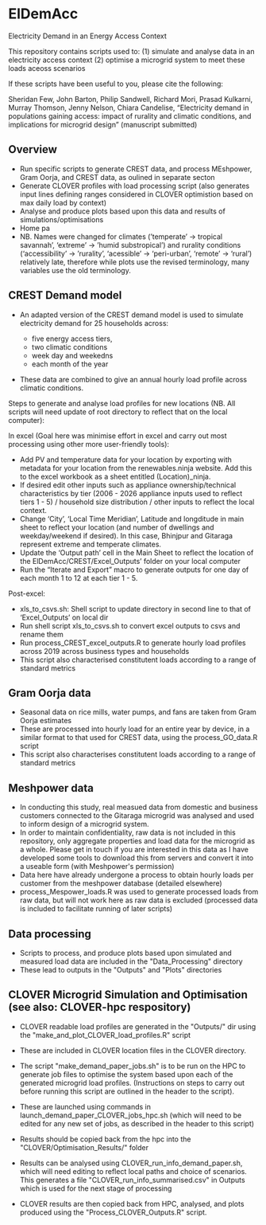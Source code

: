 # ElDemAcc
Electricity Demand in an Energy Access Context

This repository contains scripts used to:
(1) simulate and analyse data in an electricity access context
(2) optimise a microgrid system to meet these loads aceoss scenarios

If these scripts have been useful to you, please cite the following:

Sheridan Few, John Barton, Philip Sandwell, Richard Mori, Prasad Kulkarni, Murray Thomson, Jenny Nelson, Chiara Candelise, “Electricity demand in populations gaining access: impact of rurality and climatic conditions, and implications for microgrid design” (manuscript submitted)

## Overview 

- Run specific scripts to generate CREST data, and process MEshpower, Gram Oorja, and CREST data, as oulined in separate secton
- Generate CLOVER profiles with load processing script (also generates input lines defining ranges considered in CLOVER optimistion based on max daily load by context)
- Analyse and produce plots based upon this data and results of simulations/optimisations
- Home pa
- NB. Names were changed for climates (’temperate’ -> tropical savannah’, ‘extreme’ -> ’humid substropical’) and rurality conditions (‘accessibility’ -> ’rurality’, ‘acessible’ -> ‘peri-urban’, ‘remote’ -> ‘rural’) relatively late, therefore while plots use the revised terminology, many variables use the old terminology.

## CREST Demand model

- An adapted version of the CREST demand model is used to simulate electricity demand for 25 households across:
	- five energy access tiers,
	- two climatic conditions
	- week day and weekedns
	- each month of the year

- These data are combined to give an annual hourly load profile across climatic conditions.

Steps to generate and analyse load profiles for new locations (NB. All scripts will need update of root directory to reflect that on the local computer):

In excel (Goal here was minimise effort in excel and carry out most processing using other more user-friendly tools):
- Add PV and temperature data for your location by exporting with metadata for your location from the renewables.ninja website. Add this to the excel workbook as a sheet entitled (Location)_ninja.
- If desired edit other inputs such as appliance ownership/technical characteristics by tier (2006 - 2026 appliance inputs used to reflect tiers 1 - 5) / household size distribution / other inputs to reflect the local context.
- Change ‘City’, ‘Local Time Meridian’, Latitude and longditude in main sheet to reflect your location (and number of dwellings and weekday/weekend if desired). In this case, Bhinjpur and Gitaraga represent extreme and temperate climates.
- Update the ‘Output path’ cell in the Main Sheet to reflect the location of the ElDemAcc/CREST/Excel_Outputs’ folder on your local computer
- Run the “Iterate and Export” macro to generate outputs for one day of each month 1 to 12 at each tier 1 - 5.

Post-excel:
- xls_to_csvs.sh: Shell script to update directory in second line to that of ‘Excel_Outputs’ on local dir
- Run shell script xls_to_csvs.sh to convert excel outputs to csvs and rename them
- Run process_CREST_excel_outputs.R to generate hourly load profiles across 2019 across business types and households
- This script also characterised constitutent loads according to a range of standard metrics


## Gram Oorja data

- Seasonal data on rice mills, water pumps, and fans are taken from Gram Oorja estimates
- These are processed into hourly load for an entire year by device, in a similar format to that used for CREST data, using the process_GO_data.R script
- This script also characterises constitutent loads according to a range of standard metrics

## Meshpower data

- In conducting this study, real measued data from domestic and business customers connected to the Gitaraga microgrid was analysed and used to inform design of a microgrid system.
- In order to maintain confidentiality, raw data is not included in this repository, only aggregate properties and load data for the microgrid as a whole. Please get in touch if you are interested in this data as I have developed some tools to download this from servers and convert it into a useable form (with Meshpower's permission)
- Data here have already undergone a process to obtain hourly loads per customer from the meshpower database (detailed elsewhere)
- process_Mespower_loads.R was used to generate processed loads from raw data, but will not work here as raw data is excluded (processed data is included to facilitate running of later scripts)

## Data processing

- Scripts to process, and produce plots based upon simulated and measured load data are included in the "Data_Processing" directory
- These lead to outputs in the "Outputs" and "Plots" directories


## CLOVER Microgrid Simulation and Optimisation (see also: CLOVER-hpc respository)

- CLOVER readable load profiles are generated in the "Outputs/" dir using the "make_and_plot_CLOVER_load_profiles.R" script
- These are included in CLOVER location files in the CLOVER directory.

- The script "make_demand_paper_jobs.sh" is to be run on the HPC to generate job files to optimise the system based upon each of the generated microgrid load profiles. (Instructions on steps to carry out before running this script are outlined in the header to the script).
- These are launched using commands in launch_demand_paper_CLOVER_jobs_hpc.sh (which will need to be edited for any new set of jobs, as described in the header to this script)
- Results should be copied back from the hpc into the "CLOVER/Optimisation_Results/" folder
- Results can be analysed using CLOVER_run_info_demand_paper.sh, which will need editing to reflect local paths and choice of scenarios. This generates a file "CLOVER_run_info_summarised.csv" in Outputs which is used for the next stage of processing
- CLOVER results are then copied back from HPC, analysed, and plots produced using the "Process_CLOVER_Outputs.R" script.
